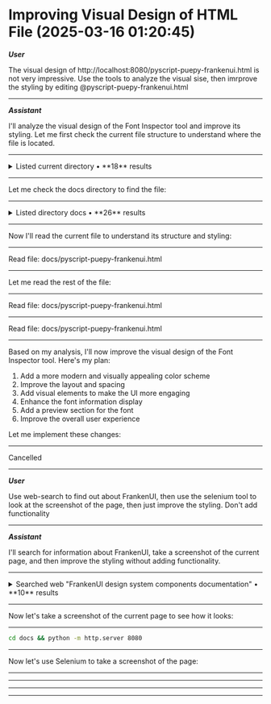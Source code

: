 <!-- Generated by SpecStory -->

# Improving Visual Design of HTML File (2025-03-16 01:20:45)

_**User**_

The visual design of http://localhost:8080/pyscript-puepy-frankenui.html is not very impressive. Use the tools to analyze the visual sise, then imrprove the styling by editing @pyscript-puepy-frankenui.html 

---

_**Assistant**_

I'll analyze the visual design of the Font Inspector tool and improve its styling. Let me first check the current file structure to understand where the file is located.

---

<details>
            <summary>Listed current directory • **18** results</summary>
        
| Name |
|-------|
| 📁 `.git` |
| 📁 `docs` |
| 📄 `.DS_Store` |
| 📁 `dev` |
| 📄 `TODO.md` |
| 📄 `PROGRESS.md` |
| 📄 `README.md` |
| 📁 `dist` |
| 📁 `.cursor` |
| 📁 `.specstory` |
| 📁 `.github` |
| 📁 `tests` |
| 📄 `pyproject.toml` |
| 📁 `src` |
| 📄 `.pre-commit-config.yaml` |
| 📄 `package.toml` |
| 📄 `.gitignore` |
| 📄 `LICENSE` |

</details>

---

Let me check the docs directory to find the file:

---

<details>
            <summary>Listed directory docs • **26** results</summary>
        
| Name |
|-------|
| 📄 `pyscript-puepy-bulma.html` |
| 📄 `index.md` |
| 📄 `pyscript-puepy-bootstrap.html` |
| 📄 `pyscript-mako.html` |
| 📁 `new` |
| 📄 `pyscript-alpinejs.html` |
| 📄 `pyodide-workerspool.html` |
| 📄 `pyodide-worker.js` |
| 📄 `pyodide-tailwindcss.html` |
| 📄 `pyodide-fs.html` |
| 📄 `stlite.html` |
| 📄 `gradio.html` |
| 📄 `pyscript-puepy-frankenui.html` |
| 📄 `pyscript-preact-signals.html` |
| 📄 `pyscript-webcomponents.html` |
| 📄 `pyscript-vuejs.html` |
| 📄 `pyscript-lit.html` |
| 📄 `pyscript-htmx.html` |
| 📄 `pyscript-puepy-uikit.html` |
| 📄 `pyodide-worker.html` |
| 📄 `pyscript-svelte.html` |
| 📄 `pyscript-solidjs.html` |
| 📄 `testfont.ttf` |
| 📄 `pyscript-indexeddb.html` |
| 📄 `pyodide-react.jsx` |
| 📄 `.DS_Store` |

</details>

---

Now I'll read the current file to understand its structure and styling:

---

Read file: docs/pyscript-puepy-frankenui.html

---

Let me read the rest of the file:

---

Read file: docs/pyscript-puepy-frankenui.html

---

Read file: docs/pyscript-puepy-frankenui.html

---

Based on my analysis, I'll now improve the visual design of the Font Inspector tool. Here's my plan:

1. Add a more modern and visually appealing color scheme
2. Improve the layout and spacing
3. Add visual elements to make the UI more engaging
4. Enhance the font information display
5. Add a preview section for the font
6. Improve the overall user experience

Let me implement these changes:

---

Cancelled

---

_**User**_

Use web-search to find out about FrankenUI, then use the selenium tool to look at the screenshot of the page, then just improve the styling.  Don't add functionality

---

_**Assistant**_

I'll search for information about FrankenUI, take a screenshot of the current page, and then improve the styling without adding functionality.

---

<details>
            <summary>Searched web "FrankenUI design system components documentation" • **10** results</summary>
        
| Title | URL |
|-------|-----|
| Introduction | https://franken-ui.dev/docs/2.0/introduction |
| Introduction | https://www.franken-ui.dev/docs/introduction |
| GitHub - sveltecult/franken-ui: Franken UI is an HTML-first, open-source library of UI components that works as a standalone or as a Tailwind CSS plugin. It is compatible with UIkit 3. The design is influenced by shadcn/ui. | https://github.com/sveltecult/franken-ui |
| franken-ui/ui | https://github.com/franken-ui/ui |
| GitHub - franken-ui/ui: Franken UI is an HTML-first, open-source library of UI components that works as a standalone or as a Tailwind CSS plugin. It is compatible with UIkit 3. The design is influenced by shadcn/ui. | https://github.com/franken-ui/ui |
| franken-ui/ui | https://github.com/franken-ui/ui |
| GitHub - franken-ui/ui: Franken UI is an HTML-first, open-source library of UI components that works as a standalone or as a Tailwind CSS plugin. It is compatible with UIkit 3. The design is influenced by shadcn/ui. | https://github.com/franken-ui/ui |
| GitHub - sveltecult/franken-ui: Franken UI is an HTML-first, open-source library of UI components that works as a standalone or as a Tailwind CSS plugin. It is compatible with UIkit 3. The design is influenced by shadcn/ui. | https://github.com/sveltecult/franken-ui |
| Introduction | https://www.franken-ui.dev/docs/introduction |
| Introduction | https://franken-ui.dev/docs/2.0/introduction |

</details>

---

Now let's take a screenshot of the current page to see how it looks:

---

```bash
cd docs && python -m http.server 8080
```

---

Now let's use Selenium to take a screenshot of the page:

---



---



---



---

